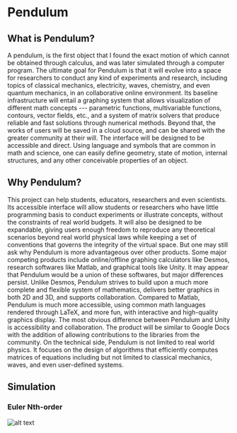 # Pendulum
## What is Pendulum?
A pendulum, is the first object that I found the exact motion of which cannot be obtained through calculus, and was later simulated through a computer program. The ultimate goal for Pendulum is that it will evolve into a space for researchers to conduct any kind of experiments and research, including topics of classical mechanics, electricity, waves, chemistry, and even quantum mechanics, in an collaborative online environment. Its baseline infrastructure will entail a graphing system that allows visualization of different math concepts --- parametric functions, multivariable functions, contours, vector fields, etc., and a system of matrix solvers that produce reliable and fast solutions through numerical methods. Beyond that, the works of users will be saved in a cloud source, and can be shared with the greater community at their will.  The interface will be designed to be accessible and direct. Using language and symbols that are common in math and science, one can easily define geometry, state of motion, internal structures, and any other conceivable properties of an object. 

## Why Pendulum?
This project can help students, educators, researchers and even scientists. Its accessible interface will allow students or researchers who have little programming basis to conduct experiments or illustrate concepts, without the constraints of real world budgets. It will also be designed to be expandable, giving users enough freedom to reproduce any theoretical scenarios beyond real world physical laws while keeping a set of conventions that governs the integrity of the virtual space. 
But one may still ask why Pendulum is more advantageous over other products. Some major competing products include online/offline graphing calculators like Desmos, research softwares like Matlab, and graphical tools like Unity. It may appear that Pendulum would be a union of these softwares, but major differences persist. Unlike Desmos, Pendulum strives to build upon a much more complete and flexible system of mathematics, delivers better graphics in both 2D and 3D, and supports collaboration. Compared to Matlab, Pendulum is much more accessible, using common math languages rendered through LaTeX, and more fun, with interactive and high-quality graphics display. The most obvious difference between Pendulum and Unity is accessibility and collaboration. The product will be similar to Google Docs with the addition of allowing contributions to the libraries from the community. On the technical side, Pendulum is not limited to real world physics. It focuses on the design of algorithms that efficiently computes matrices of equations including but not limited to classical mechanics, waves, and even user-defined systems. 

## Simulation
### Euler Nth-order
![alt text](https://github.com/WinchesterThurstonSchool/Pendulum/blob/master/assets/Euler(y'%3Dy%2Bx).png)